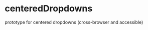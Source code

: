 centeredDropdowns
=================

prototype for centered dropdowns (cross-browser and accessible)
